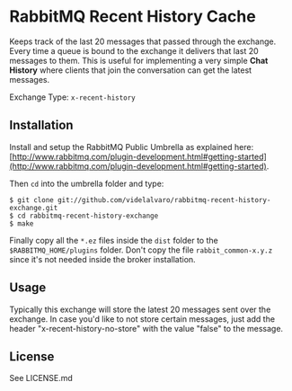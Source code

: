 # RabbitMQ Recent History Cache

Keeps track of the last 20 messages that passed through the exchange. Every time a queue is bound to the exchange it delivers that last 20 messages to them. This is useful for implementing a very simple __Chat History__ where clients that join the conversation can get the latest messages.

Exchange Type: `x-recent-history`

## Installation

Install and setup the RabbitMQ Public Umbrella as explained here: [http://www.rabbitmq.com/plugin-development.html#getting-started](http://www.rabbitmq.com/plugin-development.html#getting-started).

Then `cd` into the umbrella folder and type:

    $ git clone git://github.com/videlalvaro/rabbitmq-recent-history-exchange.git
    $ cd rabbitmq-recent-history-exchange
    $ make

Finally copy all the `*.ez` files inside the `dist` folder to the `$RABBITMQ_HOME/plugins` folder. Don't copy the file `rabbit_common-x.y.z` since it's not needed inside the broker installation.

## Usage
Typically this exchange will store the latest 20 messages sent over the exchange.
In case you'd like to not store certain messages, just add the header "x-recent-history-no-store" with the value "false"
to the message.

## License

See LICENSE.md
